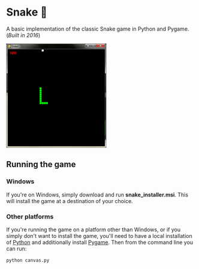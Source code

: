 # Snake :snake:
A basic implementation of the classic Snake game in Python and Pygame. (<em>Built in 2016</em>)

![A screenshot of the game](/screenshot.png)

## Running the game
### Windows
If you're on Windows, simply download and run <b>snake_installer.msi</b>. This will install the game at a destination of your choice.

### Other platforms
If you're running the game on a platform other than Windows, or if you simply don't want to install the game, you'll need to have a local installation of [Python](https://www.python.org/downloads/) and additionally install [Pygame](https://www.pygame.org/wiki/GettingStarted#Pygame%20Installation). Then from the command line you can run:
```
python canvas.py
```

